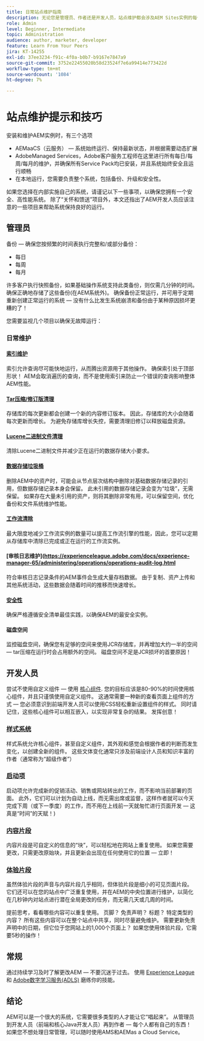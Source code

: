 ```yaml
---
title: 日常站点维护指南
description: 无论您是管理员、作者还是开发人员，站点维护都会涉及AEM Sites实例的每个方面。 使用本指南可确保设置策略以取得成功。
role: Admin
level: Beginner, Intermediate
topic: Administration
audience: author, marketer, developer
feature: Learn From Your Peers
jira: KT-14255
exl-id: 37ee3234-f91c-4f0a-b0b7-b9167e7847a9
source-git-commit: 3752e22455020b58d23524f7e6a99414e773422d
workflow-type: tm+mt
source-wordcount: '1084'
ht-degree: 7%

---
```


# 站点维护提示和技巧

安装和维护AEM实例时，有三个选项

* AEMaaCS（云服务） — 系统始终运行、保持最新状态，并根据需要动态扩展
* AdobeManaged Services，Adobe客户服务工程师在这里进行所有每日/每周/每月的维护，并确保所有Service Pack均已安装，并且系统始终安全且运行顺畅
* 在本地运行，您需要负责整个系统，包括备份、升级和安全性。

如果您选择在内部实施自己的系统，请谨记以下一些事项，以确保您拥有一个安全、高性能系统。 除了“关怀和馈送”项目外，本文还指出了AEM开发人员应该注意的一些项目来帮助系统保持良好的运行。

## 管理员

备份 — 确保您按频繁的时间表执行完整和/或部分备份：

* 每日
* 每周
* 每月

许多客户执行快照备份，如果基础操作系统支持此类备份，则仅需几分钟的时间。 确保正确地存储了这些备份(在AEM系统外)。 确保备份正常运行，并可用于定期重新创建正常运行的系统 — 没有什么比发生系统崩溃和备份由于某种原因损坏更糟的了！

您需要监视几个项目以确保无故障运行：

### 日常维护

#### [索引维护](https://experienceleague.adobe.com/docs/experience-manager-65/deploying/practices/best-practices-for-queries-and-indexing.html?lang=zh-Hans)

索引允许查询尽可能快地运行，从而腾出资源用于其他操作。 确保索引处于顶部形状！ AEM会取消遍历的查询，而不是使用索引来防止一个错误的查询影响整体AEM性能。

#### [Tar压缩/修订版清理](https://experienceleague.adobe.com/docs/experience-manager-65/deploying/deploying/revision-cleanup.html?lang=en)

存储库的每次更新都会创建一个新的内容修订版本。 因此，存储库的大小会随着每次更新而增长。 为避免存储库增长失控，需要清理旧修订以释放磁盘资源。

#### [Lucene二进制文件清理](https://experienceleague.adobe.com/docs/experience-manager-65/administering/operations/operations-dashboard.html#automated-maintenance-tasks)

清除Lucene二进制文件并减少正在运行的数据存储大小要求。

#### [数据存储垃圾桶](https://experienceleague.adobe.com/docs/experience-manager-65/administering/operations/data-store-garbage-collection.html)

删除AEM中的资产时，可能会从节点层次结构中删除对基础数据存储记录的引用，但数据存储记录本身会保留。 此未引用的数据存储记录会变为“垃圾”，无需保留。 如果存在大量未引用的资产，则将其删除非常有用，可以保留空间，优化备份和文件系统维护性能。

#### [工作流清除](https://experienceleague.adobe.com/docs/experience-manager-65/administering/operations/workflows-administering.html)

最大限度地减少工作流实例的数量可以提高工作流引擎的性能，因此，您可以定期从存储库中清除已完成或正在运行的工作流实例。

#### [审核日志维护](https://experienceleague.adobe.com/docs/experience-manager-65/administering/operations/operations-audit-log.html

符合审核日志记录条件的AEM事件会生成大量存档数据。 由于复制、资产上传和其他系统活动，这些数据会随着时间的推移而快速增长。

#### [安全性](https://experienceleague.adobe.com/docs/experience-manager-65/administering/security/security-checklist.html?lang=zh-Hans)

确保严格遵循安全清单最佳实践，以确保AEM的最安全实例。

#### 磁盘空间

监控磁盘空间，确保您有足够的空间来使用JCR存储库，并再增加大约一半的空间 — tar压缩在运行时会占用额外的空间。 磁盘空间不足是JCR损坏的首要原因！

## 开发人员

尝试不使用自定义组件 — 使用 [核心组件](https://www.aemcomponents.dev/). 您的目标应该是80-90%的时间使用核心组件，并且只谨慎使用自定义组件。 这通常需要一种新的查看页面上组件的方式 — 您必须意识到前端开发人员可以使用CSS轻松重新设置组件的样式。 同时请记住，这些核心组件可以相互嵌入，以实现非常复杂的结果。 发挥创意！

### [样式系统](https://experienceleague.adobe.com/docs/experience-manager-65/authoring/siteandpage/style-system.html?lang=en)

样式系统允许核心组件，甚至自定义组件，其外观和感觉会根据作者的判断而发生变化，以创建全新的组件。 这些文体变化通常只涉及前端设计人员和知识丰富的作者（通常称为“超级作者”）

### [启动项](https://experienceleague.adobe.com/docs/experience-manager-cloud-service/content/sites/authoring/launches/overview.html?lang=en)

启动项允许完成新的促销活动、销售或网站转出的工作，而不影响当前部署的页面。 此外，它们可以计划为自动上线，而无需出席或监督，这样作者就可以今天完成下周（或下一季度）的工作，而不用在上线前一天就匆忙进行页面开发 — 这真是“时间”的天赋！)

### [内容片段](https://experienceleague.adobe.com/docs/experience-manager-65/assets/fragments/content-fragments.html)

内容片段是可自定义的信息的“块”，可以轻松地在网站上重复使用。 如果您需要更改，只需更改原始块，并且更新会出现在任何使用它的位置 — 立即！

### [体验片段](https://experienceleague.adobe.com/docs/experience-manager-learn/sites/experience-fragments/experience-fragments-feature-video-use.html?lang=en)

虽然体验片段的声音与内容片段几乎相同，但体验片段是细小的可见页面片段。 它们还可以在您的站点中广泛重复使用，并在AEM的中央位置进行维护，以简化在几秒钟内对站点进行潜在全局更改的任务，而无需几天或几周的时间。

提前思考，看看哪些内容可以重复使用。 页脚？ 免责声明？ 标题？ 特定类型的内容？ 所有这些内容可以在整个站点中共享，同时尽量避免维护。 需要更新免责声明中的日期，但它位于您网站上的1,000个页面上？ 如果您使用体验片段，它需要5秒的操作！

## 常规

通过持续学习及时了解更改AEM — 不要沉迷于过去。 使用 [Experience League](https://experienceleague.adobe.com/docs/experience-manager-learn/sites/overview.html?lang=en) 和 [Adobe数字学习服务(ADLS)](https://learning.adobe.com/) 磨练你的技能。

## 结论

AEM可以是一个很大的系统，它需要很多类型的人才能让它“唱起来”。 从管理员到开发人员（前端和核心Java开发人员）再到作者 — 每个人都有自己的东西！ 如果您不想处理日常管理，可以随时使用AMS和AEMas a Cloud Service。
